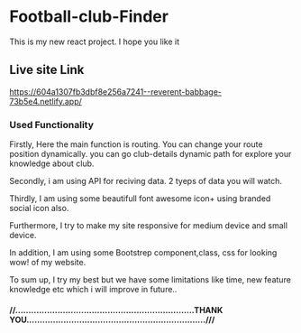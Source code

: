 # Football-club-Finder

This is my new react project. I hope you like it

## Live site Link
https://604a1307fb3dbf8e256a7241--reverent-babbage-73b5e4.netlify.app/

### Used Functionality 
 Firstly, Here the main function is routing. You can change your route position dynamically. 
you can go club-details dynamic path for explore your knowledge about club.

Secondly, i am using API for reciving data. 2 tyeps of data you will watch.

Thirdly, I am using some beautifull font awesome icon+ using branded social icon also.

Furthermore, I try to make my site responsive for medium device and small device.

In addition, I am using some Bootstrep component,class, css for looking wow! of my website.

To sum up, I try my best but we have some limitations like time, new feature knowledge etc which i will improve in future..


#### //....................................................................THANK YOU....................................................................///
